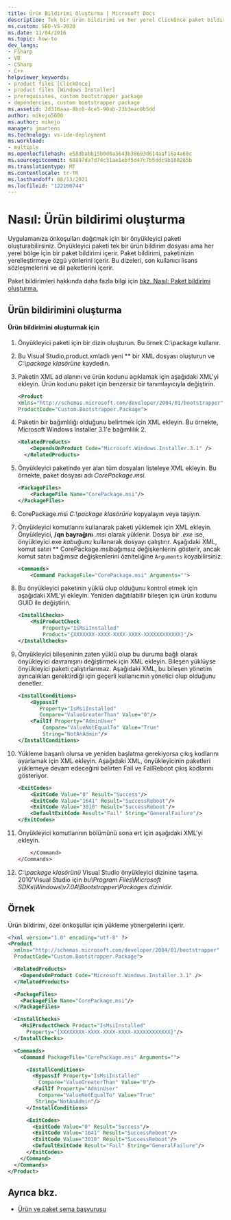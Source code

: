 ```yaml
---
title: Ürün Bildirimi Oluşturma | Microsoft Docs
description: Tek bir ürün bildirimi ve her yerel ClickOnce paket bildirimi içeren bir paketle uygulamanızın önkoşullarını dağıtmayı öğrenin.
ms.custom: SEO-VS-2020
ms.date: 11/04/2016
ms.topic: how-to
dev_langs:
- FSharp
- VB
- CSharp
- C++
helpviewer_keywords:
- product files [ClickOnce]
- product files [Windows Installer]
- prerequisites, custom bootstrapper package
- dependencies, custom bootstrapper package
ms.assetid: 2d316aaa-8bc0-4ce5-90ab-23b3eac0b5dd
author: mikejo5000
ms.author: mikejo
manager: jmartens
ms.technology: vs-ide-deployment
ms.workload:
- multiple
ms.openlocfilehash: e58dbabb15b0d0a3643b38693d614aaf16a4a60c
ms.sourcegitcommit: 68897da7d74c31ae1ebf5d47c7b5ddc9b108265b
ms.translationtype: MT
ms.contentlocale: tr-TR
ms.lasthandoff: 08/13/2021
ms.locfileid: "122160744"
---
```

# <a name="how-to-create-a-product-manifest"></a>Nasıl: Ürün bildirimi oluşturma
Uygulamanıza önkoşulları dağıtmak için bir önyükleyici paketi oluşturabilirsiniz. Önyükleyici paketi tek bir ürün bildirim dosyası ama her yerel bölge için bir paket bildirimi içerir. Paket bildirimi, paketinizin yerelleştirmeye özgü yönlerini içerir. Bu dizeleri, son kullanıcı lisans sözleşmelerini ve dil paketlerini içerir.

 Paket bildirimleri hakkında daha fazla bilgi için [bkz. Nasıl: Paket bildirimi oluşturma.](../deployment/how-to-create-a-package-manifest.md)

## <a name="create-the-product-manifest"></a>Ürün bildirimini oluşturma

#### <a name="to-create-the-product-manifest"></a>Ürün bildirimini oluşturmak için

1. Önyükleyici paketi için bir dizin oluşturun. Bu örnek C:\package kullanır.

2. Bu Visual Studio,product.xmladlı yeni ** bir XML dosyası oluşturun ve *C:\package klasörüne* kaydedin.

3. Paketin XML ad alanını ve ürün kodunu açıklamak için aşağıdaki XML'yi ekleyin. Ürün kodunu paket için benzersiz bir tanımlayıcıyla değiştirin.

    ```xml
    <Product
    xmlns="http://schemas.microsoft.com/developer/2004/01/bootstrapper"
    ProductCode="Custom.Bootstrapper.Package">
    ```

4. Paketin bir bağımlılığı olduğunu belirtmek için XML ekleyin. Bu örnekte, Microsoft Windows Installer 3.1'e bağımlılık 2.

    ```xml
    <RelatedProducts>
        <DependsOnProduct Code="Microsoft.Windows.Installer.3.1" />
      </RelatedProducts>
    ```

5. Önyükleyici paketinde yer alan tüm dosyaları listeleye XML ekleyin. Bu örnekte, paket dosyası adı *CorePackage.msi.*

    ```xml
    <PackageFiles>
        <PackageFile Name="CorePackage.msi"/>
    </PackageFiles>
    ```

6. CorePackage.msi *C:\package klasörüne* kopyalayın veya taşıyın. 

7. Önyükleyici komutlarını kullanarak paketi yüklemek için XML ekleyin. Önyükleyici, **/qn bayrağını** *.msi* olarak yüklenir. Dosya bir *.exe* ise, önyükleyici.exe *kabuğunu* kullanarak dosyayı çalıştırır. Aşağıdaki XML, komut satırı ** CorePackage.msibağımsız değişkenlerini gösterir, ancak komut satırı bağımsız değişkenlerini özniteliğine `Arguments` koyabilirsiniz.

    ```xml
    <Commands>
        <Command PackageFile="CorePackage.msi" Arguments="">
    ```

8. Bu önyükleyici paketinin yüklü olup olduğunu kontrol etmek için aşağıdaki XML'yi ekleyin. Yeniden dağıtılabilir bileşen için ürün kodunu GUID ile değiştirin.

    ```xml
    <InstallChecks>
        <MsiProductCheck
            Property="IsMsiInstalled"
            Product="{XXXXXXX-XXXX-XXXX-XXXX-XXXXXXXXXXXX}"/>
    </InstallChecks>
    ```

9. Önyükleyici bileşeninin zaten yüklü olup bu duruma bağlı olarak önyükleyici davranışını değiştirmek için XML ekleyin. Bileşen yüklüyse önyükleyici paketi çalıştırlanmaz. Aşağıdaki XML, bu bileşen yönetim ayrıcalıkları gerektirdiği için geçerli kullanıcının yönetici olup olduğunu denetler.

    ```xml
    <InstallConditions>
        <BypassIf
           Property="IsMsiInstalled"
           Compare="ValueGreaterThan" Value="0"/>
        <FailIf Property="AdminUser"
            Compare="ValueNotEqualTo" Value="True"
            String="NotAnAdmin"/>
    </InstallConditions>
    ```

10. Yükleme başarılı olursa ve yeniden başlatma gerekiyorsa çıkış kodlarını ayarlamak için XML ekleyin. Aşağıdaki XML, önyükleyicinin paketleri yüklemeye devam edeceğini belirten Fail ve FailReboot çıkış kodlarını gösteriyor.

    ```xml
    <ExitCodes>
        <ExitCode Value="0" Result="Success"/>
        <ExitCode Value="1641" Result="SuccessReboot"/>
        <ExitCode Value="3010" Result="SuccessReboot"/>
        <DefaultExitCode Result="Fail" String="GeneralFailure"/>
    </ExitCodes>
    ```

11. Önyükleyici komutlarının bölümünü sona ert için aşağıdaki XML'yi ekleyin.

    ```xml
        </Command>
    </Commands>
    ```

12. *C:\package klasörünü* Visual Studio önyükleyici dizinine taşıma. 2010'Visual Studio için *bu\Program Files\Microsoft SDKs\Windows\v7.0A\Bootstrapper\Packages dizinidir.*

## <a name="example"></a>Örnek
 Ürün bildirimi, özel önkoşullar için yükleme yönergelerini içerir.

```xml
<?xml version="1.0" encoding="utf-8" ?>
<Product
  xmlns="http://schemas.microsoft.com/developer/2004/01/bootstrapper"
  ProductCode="Custom.Bootstrapper.Package">

  <RelatedProducts>
    <DependsOnProduct Code="Microsoft.Windows.Installer.3.1" />
  </RelatedProducts>

  <PackageFiles>
    <PackageFile Name="CorePackage.msi"/>
  </PackageFiles>

  <InstallChecks>
    <MsiProductCheck Product="IsMsiInstalled"
      Property="{XXXXXXXX-XXXX-XXXX-XXXX-XXXXXXXXXXXX}"/>
  </InstallChecks>

  <Commands>
    <Command PackageFile="CorePackage.msi" Arguments="">

      <InstallConditions>
        <BypassIf Property="IsMsiInstalled"
          Compare="ValueGreaterThan" Value="0"/>
        <FailIf Property="AdminUser"
          Compare="ValueNotEqualTo" Value="True"
         String="NotAnAdmin"/>
      </InstallConditions>

      <ExitCodes>
        <ExitCode Value="0" Result="Success"/>
        <ExitCode Value="1641" Result="SuccessReboot"/>
        <ExitCode Value="3010" Result="SuccessReboot"/>
        <DefaultExitCode Result="Fail" String="GeneralFailure"/>
      </ExitCodes>
    </Command>
  </Commands>
</Product>
```

## <a name="see-also"></a>Ayrıca bkz.
- [Ürün ve paket şema başvurusu](../deployment/product-and-package-schema-reference.md)